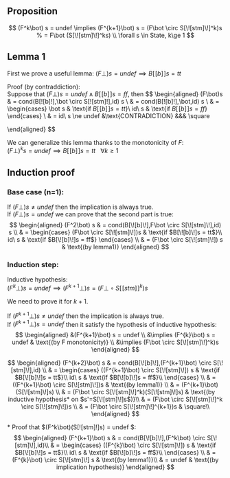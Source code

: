 
## Proposition 
$$
(F^k\bot) s = undef \implies  
(F^{k+1}\bot) s  = (F\bot \circ S[\![stm]\!]^k)s 
%  = F\bot (S[\![stm]\!]^ks) 
\\ \forall s \in State, k\ge 1
$$
## Lemma 1
First we prove a useful lemma: $(F\bot) s = undef \implies  B[\![b]\!]s = tt$

Proof (by contraddiction):\
Suppose that $(F\bot) s = undef \land B[\![b]\!]s = ff$, then
$$
\begin{aligned}
(F\bot)s & = cond(B[\![b]\!],\bot \circ S[\![stm]\!],id) s 
\\ & = cond(B[\![b]\!],\bot,id) s
\\ & = 
    \begin{cases}
        \bot s  & \text{if $B[\![b]\!]s = tt$}\\
        id\ s & \text{if $B[\![b]\!]s = ff$}
    \end{cases}
\\ & = id\ s \ne undef &\text{CONTRADICTION} &&& \square

\end{aligned}
$$

We can generalize this lemma thanks to the monotonicity of $F$:\
$(F\bot)^k s = undef \implies B[\![b]\!]s = tt \ \ \ \forall k \ge 1$ 



## Induction proof
### Base case (n=1):

If $(F\bot) s \ne undef$ then the implication is always true.\
If $(F\bot) s = undef$ we can prove that the second part is true:
$$
\begin{aligned}
    (F^2\bot) s & = cond(B[\![b]\!],F\bot \circ S[\![stm]\!],id) s 
    \\ & = 
    \begin{cases}
        (F\bot \circ S[\![stm]\!])s  & \text{if $B[\![b]\!]s = tt$}\\
        id\ s & \text{if $B[\![b]\!]s = ff$}
    \end{cases}
    \\ & = (F\bot \circ S[\![stm]\!]) s & \text{(by lemma1)}
\end{aligned}
$$

### Induction step:

Inductive hypothesis: \
$(F^k\bot) s = undef \implies 
(F^{k+1}\bot) s  = (F\bot \circ S[\![stm]\!]^k)s$

We need to prove it for $k+1$.


If $(F^{k+1}\bot) s \ne undef$ then the implication is always true.\
If $(F^{k+1}\bot) s = undef$ then it satisfy the hypothesis of inductive hypothesis:
$$
\begin{aligned}
    &(F^{k+1}\bot) s = undef \\
    &\implies (F^{k}\bot) s = undef & \text{(by F monotonicity)} \\
    &\implies (F\bot \circ S[\![stm]\!]^k)s
\end{aligned}
$$

$$
\begin{aligned}
    (F^{k+2}\bot) s 
    & = cond(B[\![b]\!],(F^{k+1}\bot) \circ S[\![stm]\!],id) \\
    & = 
    \begin{cases}
        ((F^{k+1}\bot) \circ S[\![stm]\!]) s & \text{if $B[\![b]\!]s = tt$}\\
        id\ s & \text{if $B[\![b]\!]s = ff$}\\
    \end{cases} \\
    & = ((F^{k+1}\bot) \circ S[\![stm]\!])s & \text{(by lemma1)} \\
    & = (F^{k+1}\bot)(S[\![stm]\!]s) \\
    & = (F\bot \circ S[\![stm]\!]^k)(S[\![stm]\!]s) & \text{(by inductive hypothesis* on $s'=S[\![stm]\!]s$)}\\
    & = (F\bot \circ S[\![stm]\!]^k \circ S[\![stm]\!])s \\
    & = (F\bot \circ S[\![stm]\!]^{k+1})s & \square\\
\end{aligned}
$$


\* Proof that $(F^k\bot)(S[\![stm]\!]s) = undef $:
$$
\begin{aligned}
    (F^{k+1}\bot) s 
    & = cond(B[\![b]\!],(F^k\bot) \circ S[\![stm]\!],id)\\
    & = 
    \begin{cases}
        ((F^{k}\bot) \circ S[\![stm]\!]) s & \text{if $B[\![b]\!]s = tt$}\\
        id\ s & \text{if $B[\![b]\!]s = ff$}\\
    \end{cases} \\
    & = (F^{k}\bot) \circ S[\![stm]\!] s & \text{(by lemma1)}\\
    & = undef & \text{(by implication hypothesis)}
\end{aligned}
$$